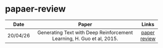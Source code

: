 # papaer-review
|Date|Paper|Links|
|:----:|:-------:|:----:|
|20/04/26|Generating Text with Deep Reinforcement Learning, H. Guo et al, 2015.|[paper](https://arxiv.org/abs/1510.09202)<br>[review]()|
